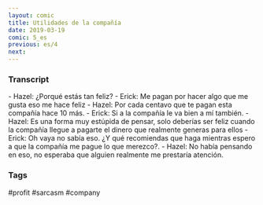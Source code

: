 ```yaml
---
layout: comic
title: Utilidades de la compañía
date: 2019-03-19
comic: 5_es
previous: es/4
next:
---
```


<h3>Transcript</h3>
<p>
    - Hazel: ¿Porqué estás tan feliz?
    - Erick: Me pagan por hacer algo que me gusta eso me hace feliz
    - Hazel: Por cada centavo que te pagan esta compañía hace 10 más.
    - Erick: Si a la compañía le va bien a mí también.
    - Hazel: Es una forma muy estúpida de pensar, solo deberías ser feliz cuando la compañía llegue a pagarte el dinero que realmente generas para ellos
    - Erick: Oh vaya no sabía eso. ¿Y qué recomiendas que haga mientras espero a que la compañía me pague lo que merezco?.
    - Hazel: No había pensando en eso, no esperaba que alguien realmente me prestaría atención.
</p>

<h3>Tags</h3>
<p>#profit #sarcasm #company</p>
